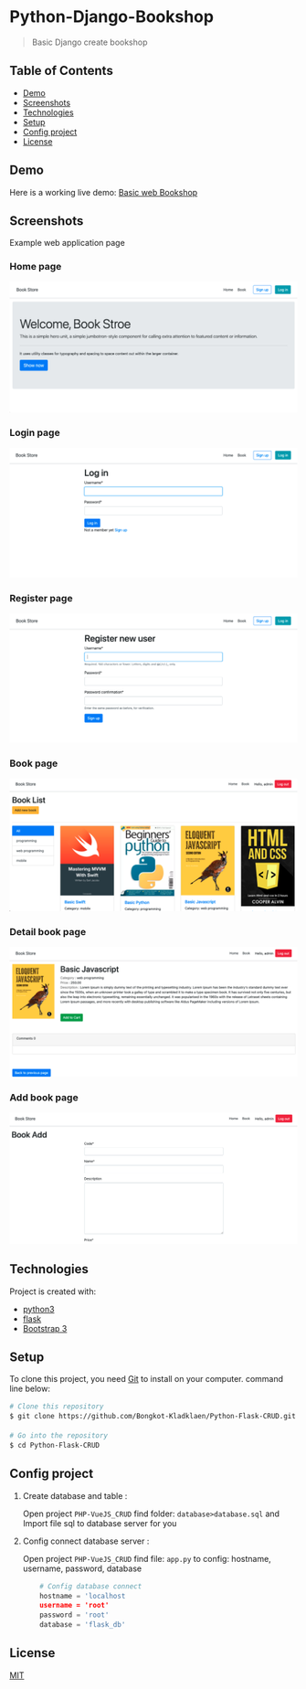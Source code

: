 # Python-Django-Bookshop
>Basic Django create bookshop

## Table of Contents
  - [Demo](#demo)
  - [Screenshots](#screenshots)
  - [Technologies](#technologies)
  - [Setup](#setup)
  - [Config project](#config-project)
  - [License](#license)

## Demo
Here is a working live demo: [Basic web Bookshop](https://django-bookshops-basic.herokuapp.com)
## Screenshots
Example web application page
### Home page
![](screenshots/home.png)
### Login page
![](screenshots/login.png)
### Register page
![](screenshots/register.png)
### Book page
![](screenshots/book.png)
### Detail book page
![](screenshots/detail.png)
### Add book page
![](screenshots/addbook.png)

## Technologies
Project is created with:
- [python3](https://www.python.org/)
- [flask](https://flask.palletsprojects.com/en/1.1.x/)
- [Bootstrap 3](https://getbootstrap.com/docs/3.4/)

## Setup
To clone this project, you need [Git](https://git-scm.com) to install on your computer. command line below:

```zsh
# Clone this repository
$ git clone https://github.com/Bongkot-Kladklaen/Python-Flask-CRUD.git

# Go into the repository
$ cd Python-Flask-CRUD
```
## Config project
1. Create database and table :

    Open project `PHP-VueJS_CRUD` find folder: `database>database.sql` and Import file sql to database server for you
2. Config connect database server : 

    Open project `PHP-VueJS_CRUD` find file: `app.py` to config: hostname, username, password, database
 
    ```python
        # Config database connect
        hostname = 'localhost
        username = 'root'
        password = 'root'
        database = 'flask_db'
    ```

## License
[MIT](LICENSE)